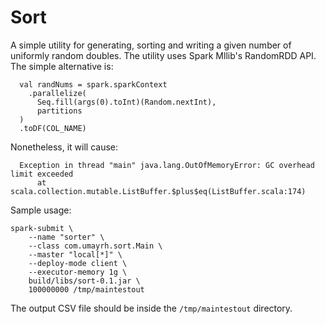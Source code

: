# Sort

A simple utility for generating, sorting and writing a given
number of uniformly random doubles. The utility uses Spark Mllib's 
RandomRDD API. The simple alternative is:

```
  val randNums = spark.sparkContext
    .parallelize(
      Seq.fill(args(0).toInt)(Random.nextInt),
      partitions
  )
  .toDF(COL_NAME)
```

Nonetheless, it will cause:

```
  Exception in thread "main" java.lang.OutOfMemoryError: GC overhead limit exceeded
      at scala.collection.mutable.ListBuffer.$plus$eq(ListBuffer.scala:174)
```

Sample usage:

```
spark-submit \
    --name "sorter" \ 
    --class com.umayrh.sort.Main \ 
    --master "local[*]" \
    --deploy-mode client \
    --executor-memory 1g \
    build/libs/sort-0.1.jar \
    100000000 /tmp/maintestout
```

The output CSV file should be inside the `/tmp/maintestout` directory.
